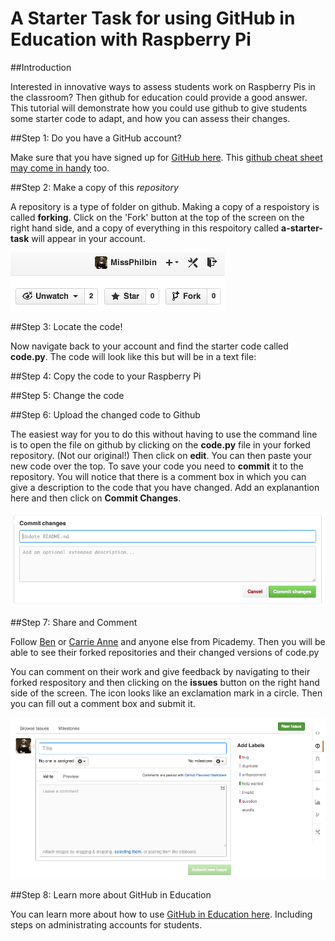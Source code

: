 # A Starter Task for using GitHub in Education with Raspberry Pi

##Introduction

Interested in innovative ways to assess students work on Raspberry Pis in the classroom? Then github for education could provide a good answer. This tutorial will demonstrate how you could use github to give students some starter code to adapt, and how you can assess their changes.

##Step 1: Do you have a GitHub account?

Make sure that you have signed up for [GitHub here](https://github.com/). This [github cheat sheet may come in handy](https://education.github.com/git-cheat-sheet-education.pdf) too.

##Step 2: Make a copy of this *repository*

A repository is a type of folder on github. Making a copy of a respoistory is called **forking**. Click on the 'Fork' button at the top of the screen on the right hand side, and a copy of everything in this respoitory called **a-starter-task** will appear in your account.

![](forking.png)

##Step 3: Locate the code!

Now navigate back to your account and find the starter code called **code.py**. The code will look like this but will be in a text file:


##Step 4: Copy the code to your Raspberry Pi



##Step 5: Change the code


##Step 6: Upload the changed code to Github

The easiest way for you to do this without having to use the command line is to open the file on github by clicking on the **code.py** file in your forked repository. (Not our original!) Then click on **edit**. You can then paste your new code over the top. To save your code you need to **commit** it to the repository. You will notice that there is a comment box in which you can give a description to the code that you have changed. Add an explanantion here and then click on **Commit Changes**.

![](commit.png)

##Step 7: Share and Comment

Follow [Ben](http://github.com/bennuttall) or [Carrie Anne](http://github.com/missphilbin) and anyone else from Picademy. Then you will be able to see their forked repositories and their changed versions of code.py

You can comment on their work and give feedback by navigating to their forked respository and then clicking on the **issues** button on the right hand side of the screen. The icon looks like an exclamation mark in a circle. Then you can fill out a comment box and submit it. 

![](issues.png)

##Step 8: Learn more about GitHub in Education

You can learn more about how to use [GitHub in Education here](https://education.github.com/guide). Including steps on administrating accounts for students. 
